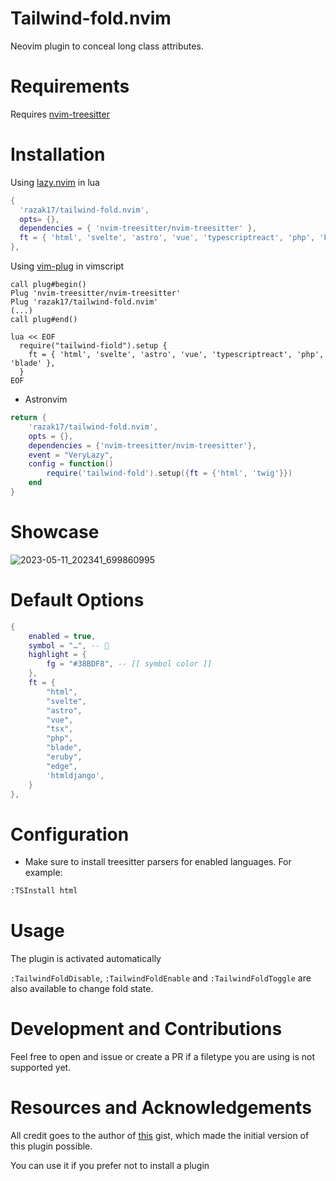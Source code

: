 # Tailwind-fold.nvim

Neovim plugin to conceal long class attributes.

# Requirements

Requires [nvim-treesitter](https://github.com/nvim-treesitter/nvim-treesitter)

# Installation

Using [lazy.nvim](https://github.com/folke/lazy.nvim) in lua

```lua
{
  'razak17/tailwind-fold.nvim',
  opts= {},
  dependencies = { 'nvim-treesitter/nvim-treesitter' },
  ft = { 'html', 'svelte', 'astro', 'vue', 'typescriptreact', 'php', 'blade' },
},
```

Using [vim-plug](https://github.com/junegunn/vim-plug) in vimscript

```vim
call plug#begin()
Plug 'nvim-treesitter/nvim-treesitter'
Plug 'razak17/tailwind-fold.nvim'
(...)
call plug#end()

lua << EOF
  require("tailwind-fiold").setup {
    ft = { 'html', 'svelte', 'astro', 'vue', 'typescriptreact', 'php', 'blade' },
  }
EOF
```

- Astronvim

```lua
return {
    'razak17/tailwind-fold.nvim',
    opts = {},
    dependencies = {'nvim-treesitter/nvim-treesitter'},
    event = "VeryLazy",
    config = function()
        require('tailwind-fold').setup({ft = {'html', 'twig'}})
    end
}
```

# Showcase

![2023-05-11_202341_699860995](https://github.com/razak17/tailwind-fold.nvim/assets/52210954/7c876300-2625-48ff-9b98-8765f7dfd5e9)

# Default Options

```lua
{
	enabled = true,
    symbol = "…", -- 󱏿
	highlight = {
		fg = "#38BDF8", -- [[ symbol color ]]
	},
	ft = {
		"html",
		"svelte",
		"astro",
		"vue",
		"tsx",
		"php",
		"blade",
		"eruby",
        "edge",
        'htmldjango',
	}
},
```

# Configuration

- Make sure to install treesitter parsers for enabled languages. For example:

```bash
:TSInstall html
```

# Usage

The plugin is activated automatically

`:TailwindFoldDisable`, `:TailwindFoldEnable` and `:TailwindFoldToggle` are also available to change fold state.

# Development and Contributions

Feel free to open and issue or create a PR if a filetype you are using is not supported yet.

# Resources and Acknowledgements

All credit goes to the author of [this](https://gist.github.com/mactep/430449fd4f6365474bfa15df5c02d27b) gist, which made the initial version of this plugin possible.

You can use it if you prefer not to install a plugin

